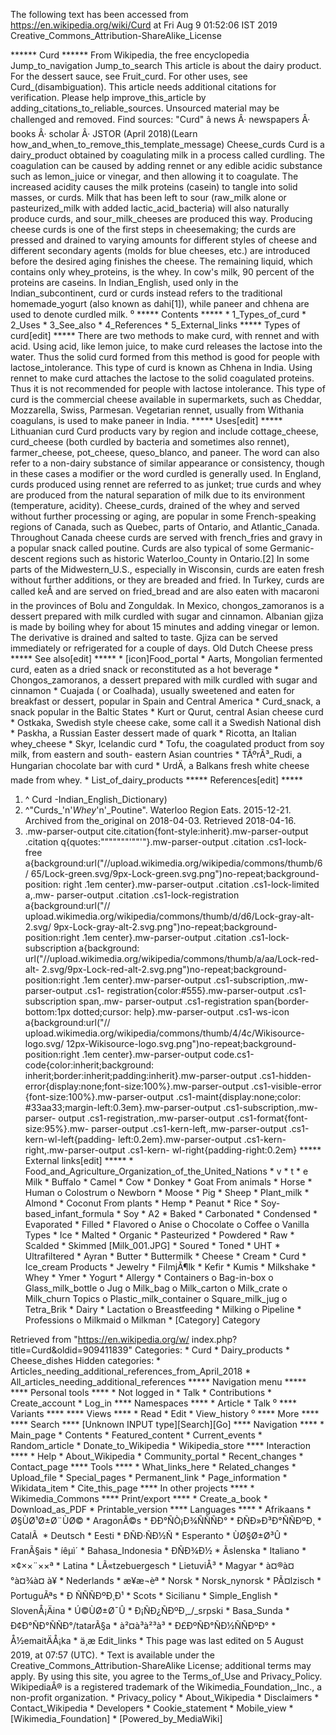 The following text has been accessed from https://en.wikipedia.org/wiki/Curd at Fri Aug 9 01:52:06 IST 2019
Creative_Commons_Attribution-ShareAlike_License





















****** Curd ******
From Wikipedia, the free encyclopedia
Jump_to_navigation Jump_to_search
This article is about the dairy product. For the dessert sauce, see Fruit_curd.
For other uses, see Curd_(disambiguation).
 This article needs additional citations for verification. Please help improve_this_article
 by adding_citations_to_reliable_sources. Unsourced material may be challenged and removed.
 Find sources: "Curd" â news Â· newspapers Â· books Â· scholar Â· JSTOR (April 2018)(Learn
 how_and_when_to_remove_this_template_message)
Cheese_curds
Curd is a dairy_product obtained by coagulating milk in a process called
curdling. The coagulation can be caused by adding rennet or any edible acidic
substance such as lemon_juice or vinegar, and then allowing it to coagulate.
The increased acidity causes the milk proteins (casein) to tangle into solid
masses, or curds. Milk that has been left to sour (raw_milk alone or
pasteurized_milk with added lactic_acid_bacteria) will also naturally produce
curds, and sour_milk_cheeses are produced this way. Producing cheese curds is
one of the first steps in cheesemaking; the curds are pressed and drained to
varying amounts for different styles of cheese and different secondary agents
(molds for blue cheeses, etc.) are introduced before the desired aging finishes
the cheese. The remaining liquid, which contains only whey_proteins, is the
whey. In cow's milk, 90 percent of the proteins are caseins.
In Indian_English, used only in the Indian_subcontinent, curd or curds instead
refers to the traditional homemade_yogurt (also known as dahi[1]), while paneer
and chhena are used to denote curdled milk.
⁰
***** Contents *****
    * 1_Types_of_curd
    * 2_Uses
    * 3_See_also
    * 4_References
    * 5_External_links
***** Types of curd[edit] *****
There are two methods to make curd, with rennet and with acid. Using acid, like
lemon juice, to make curd releases the lactose into the water. Thus the solid
curd formed from this method is good for people with lactose_intolerance. This
type of curd is known as Chhena in India.
Using rennet to make curd attaches the lactose to the solid coagulated
proteins. Thus it is not recommended for people with lactose intolerance. This
type of curd is the commercial cheese available in supermarkets, such as
Cheddar, Mozzarella, Swiss, Parmesan. Vegetarian rennet, usually from Withania
coagulans, is used to make paneer in India.
***** Uses[edit] *****
Lithuanian curd
Curd products vary by region and include cottage_cheese, curd_cheese (both
curdled by bacteria and sometimes also rennet), farmer_cheese, pot_cheese,
queso_blanco, and paneer. The word can also refer to a non-dairy substance of
similar appearance or consistency, though in these cases a modifier or the word
curdled is generally used.
In England, curds produced using rennet are referred to as junket; true curds
and whey are produced from the natural separation of milk due to its
environment (temperature, acidity).
Cheese_curds, drained of the whey and served without further processing or
aging, are popular in some French-speaking regions of Canada, such as Quebec,
parts of Ontario, and Atlantic_Canada. Throughout Canada cheese curds are
served with french_fries and gravy in a popular snack called poutine. Curds are
also typical of some Germanic-descent regions such as historic Waterloo_County
in Ontario.[2]
In some parts of the Midwestern_U.S., especially in Wisconsin, curds are eaten
fresh without further additions, or they are breaded and fried.
In Turkey, curds are called keÅ and are served on fried_bread and are also
eaten with macaroni in the provinces of Bolu and Zonguldak.
In Mexico, chongos_zamoranos is a dessert prepared with milk curdled with sugar
and cinnamon.
Albanian gjiza is made by boiling whey for about 15 minutes and adding vinegar
or lemon. The derivative is drained and salted to taste. Gjiza can be served
immediately or refrigerated for a couple of days.
Old Dutch Cheese press
***** See also[edit] *****
    * [icon]Food_portal
    * Aarts, Mongolian fermented curd, eaten as a dried snack or reconstituted
      as a hot beverage
    * Chongos_zamoranos, a dessert prepared with milk curdled with sugar and
      cinnamon
    * Cuajada ( or Coalhada), usually sweetened and eaten for breakfast or
      dessert, popular in Spain and Central America
    * Curd_snack, a snack popular in the Baltic States
    * Kurt or Qurut, central Asian cheese curd
    * Ostkaka, Swedish style cheese cake, some call it a Swedish National dish
    * Paskha, a Russian Easter dessert made of quark
    * Ricotta, an Italian whey_cheese
    * Skyr, Icelandic curd
    * Tofu, the coagulated product from soy milk, from eastern and south-
      eastern Asian countries
    * TÃºrÃ³_Rudi, a Hungarian chocolate bar with curd
    * UrdÄ, a Balkans fresh white cheese made from whey.
    * List_of_dairy_products
***** References[edit] *****
   1. ^ Curd -Indian_English_Dictionary)
   2. ^"Curds_'n'_Whey_'n'_Poutine". Waterloo Region Eats. 2015-12-21. Archived
      from the_original on 2018-04-03. Retrieved 2018-04-16.
   3. .mw-parser-output cite.citation{font-style:inherit}.mw-parser-output
      .citation q{quotes:"\"""\"""'""'"}.mw-parser-output .citation .cs1-lock-
      free a{background:url("//upload.wikimedia.org/wikipedia/commons/thumb/6/
      65/Lock-green.svg/9px-Lock-green.svg.png")no-repeat;background-position:
      right .1em center}.mw-parser-output .citation .cs1-lock-limited a,.mw-
      parser-output .citation .cs1-lock-registration a{background:url("//
      upload.wikimedia.org/wikipedia/commons/thumb/d/d6/Lock-gray-alt-2.svg/
      9px-Lock-gray-alt-2.svg.png")no-repeat;background-position:right .1em
      center}.mw-parser-output .citation .cs1-lock-subscription a{background:
      url("//upload.wikimedia.org/wikipedia/commons/thumb/a/aa/Lock-red-alt-
      2.svg/9px-Lock-red-alt-2.svg.png")no-repeat;background-position:right
      .1em center}.mw-parser-output .cs1-subscription,.mw-parser-output .cs1-
      registration{color:#555}.mw-parser-output .cs1-subscription span,.mw-
      parser-output .cs1-registration span{border-bottom:1px dotted;cursor:
      help}.mw-parser-output .cs1-ws-icon a{background:url("//
      upload.wikimedia.org/wikipedia/commons/thumb/4/4c/Wikisource-logo.svg/
      12px-Wikisource-logo.svg.png")no-repeat;background-position:right .1em
      center}.mw-parser-output code.cs1-code{color:inherit;background:
      inherit;border:inherit;padding:inherit}.mw-parser-output .cs1-hidden-
      error{display:none;font-size:100%}.mw-parser-output .cs1-visible-error
      {font-size:100%}.mw-parser-output .cs1-maint{display:none;color:
      #33aa33;margin-left:0.3em}.mw-parser-output .cs1-subscription,.mw-parser-
      output .cs1-registration,.mw-parser-output .cs1-format{font-size:95%}.mw-
      parser-output .cs1-kern-left,.mw-parser-output .cs1-kern-wl-left{padding-
      left:0.2em}.mw-parser-output .cs1-kern-right,.mw-parser-output .cs1-kern-
      wl-right{padding-right:0.2em}
***** External links[edit] *****
    * Food_and_Agriculture_Organization_of_the_United_Nations
    * v
    * t
    * e
Milk
                 * Buffalo
                 * Camel
                 * Cow
                 * Donkey
                 * Goat
From animals     * Horse
                 * Human
                       o Colostrum
                       o Newborn
                 * Moose
                 * Pig
                 * Sheep
                 * Plant_milk
                 * Almond
                 * Coconut
From plants      * Hemp
                 * Peanut
                 * Rice
                 * Soy-based_infant_formula
                 * Soy
                 * A2
                 * Baked
                 * Carbonated
                 * Condensed
                 * Evaporated
                 * Filled
                 * Flavored
                       o Anise
                       o Chocolate
                       o Coffee
                       o Vanilla
Types            * Ice
                 * Malted
                 * Organic
                 * Pasteurized
                 * Powdered
                 * Raw
                 * Scalded
                 * Skimmed                      [Milk_001.JPG]
                 * Soured
                 * Toned
                 * UHT
                 * Ultrafiltered
                 * Ayran
                 * Butter
                 * Buttermilk
                 * Cheese
                 * Cream
                 * Curd
                 * Ice_cream
Products         * Jewelry
                 * FilmjÃ¶lk
                 * Kefir
                 * Kumis
                 * Milkshake
                 * Whey
                 * Ymer
                 * Yogurt
                 * Allergy
                 * Containers
                       o Bag-in-box
                       o Glass_milk_bottle
                       o Jug
                       o Milk_bag
                       o Milk_carton
                       o Milk_crate
                       o Milk_churn
Topics                 o Plastic_milk_container
                       o Square_milk_jug
                       o Tetra_Brik
                 * Dairy
                 * Lactation
                       o Breastfeeding
                 * Milking
                       o Pipeline
                 * Professions
                       o Milkmaid
                       o Milkman
    * [Category] Category

Retrieved from "https://en.wikipedia.org/w/
index.php?title=Curd&oldid=909411839"
Categories:
    * Curd
    * Dairy_products
    * Cheese_dishes
Hidden categories:
    * Articles_needing_additional_references_from_April_2018
    * All_articles_needing_additional_references
***** Navigation menu *****
**** Personal tools ****
    * Not logged in
    * Talk
    * Contributions
    * Create_account
    * Log_in
**** Namespaces ****
    * Article
    * Talk
⁰
**** Variants ****
**** Views ****
    * Read
    * Edit
    * View_history
⁰
**** More ****
**** Search ****
[Unknown INPUT type][Search][Go]
**** Navigation ****
    * Main_page
    * Contents
    * Featured_content
    * Current_events
    * Random_article
    * Donate_to_Wikipedia
    * Wikipedia_store
**** Interaction ****
    * Help
    * About_Wikipedia
    * Community_portal
    * Recent_changes
    * Contact_page
**** Tools ****
    * What_links_here
    * Related_changes
    * Upload_file
    * Special_pages
    * Permanent_link
    * Page_information
    * Wikidata_item
    * Cite_this_page
**** In other projects ****
    * Wikimedia_Commons
**** Print/export ****
    * Create_a_book
    * Download_as_PDF
    * Printable_version
**** Languages ****
    * Afrikaans
    * Ø§ÙØ¹Ø±Ø¨ÙØ©
    * AragonÃ©s
    * ÐÐ°ÑÒ¡Ð¾ÑÑÑÐ°
    * ÐÑÐ»Ð³Ð°ÑÑÐºÐ¸
    * CatalÃ 
    * Deutsch
    * Eesti
    * Ð­ÑÐ·ÑÐ½Ñ
    * Esperanto
    * ÙØ§Ø±Ø³Û
    * FranÃ§ais
    * íêµ­ì´
    * Bahasa_Indonesia
    * ÐÑÐ¾Ð½
    * Ãslenska
    * Italiano
    * ×¢××¨××ª
    * Latina
    * LÃ«tzebuergesch
    * LietuviÅ³
    * Magyar
    * à¤®à¤°à¤¾à¤ à¥
    * Nederlands
    * æ¥æ¬èª
    * Norsk
    * Norsk_nynorsk
    * PÃ¤lzisch
    * PortuguÃªs
    * Ð ÑÑÑÐºÐ¸Ð¹
    * Scots
    * Sicilianu
    * Simple_English
    * SlovenÅ¡Äina
    * Ú©ÙØ±Ø¯Û
    * Ð¡ÑÐ¿ÑÐºÐ¸_/_srpski
    * Basa_Sunda
    * Ð¢Ð°ÑÐ°ÑÑÐ°/tatarÃ§a
    * à²¤à³à²³à³
    * Ð£ÐºÑÐ°ÑÐ½ÑÑÐºÐ°
    * Å½emaitÄÅ¡ka
    * ä¸­æ
Edit_links
    * This page was last edited on 5 August 2019, at 07:57 (UTC).
    * Text is available under the Creative_Commons_Attribution-ShareAlike
      License; additional terms may apply. By using this site, you agree to the
      Terms_of_Use and Privacy_Policy. WikipediaÂ® is a registered trademark of
      the Wikimedia_Foundation,_Inc., a non-profit organization.
    * Privacy_policy
    * About_Wikipedia
    * Disclaimers
    * Contact_Wikipedia
    * Developers
    * Cookie_statement
    * Mobile_view
    * [Wikimedia_Foundation]
    * [Powered_by_MediaWiki]
